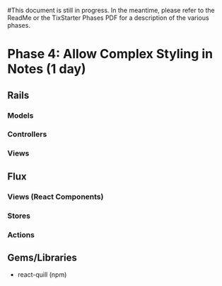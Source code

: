 #This document is still in progress. In the meantime, please refer to the ReadMe or the TixStarter Phases PDF for a description of the various phases. 

# Phase 4: Allow Complex Styling in Notes (1 day)

## Rails
### Models

### Controllers

### Views

## Flux
### Views (React Components)

### Stores

### Actions

## Gems/Libraries
* react-quill (npm)

